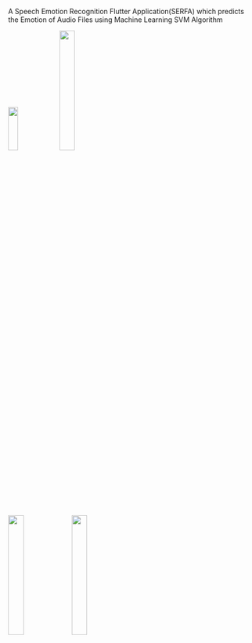 A Speech Emotion Recognition Flutter Application(SERFA) which predicts the Emotion of Audio Files using Machine Learning SVM Algorithm

<img src="https://user-images.githubusercontent.com/54525660/193305280-0b717aff-e497-4d50-aaf9-99a3fe4bd32a.jpeg" width="20%" height="15%">  <img src="https://user-images.githubusercontent.com/54525660/193305299-c68ae640-2c41-48b5-be11-23dbaa41b66f.jpeg" width="25%" height="25%">

<img src="https://user-images.githubusercontent.com/54525660/193305314-06a5bb74-8053-463d-aa14-3933a3848be2.jpeg" width="25%" height="25%">  <img src="https://user-images.githubusercontent.com/54525660/193305322-778a0b1d-b1a9-4b79-afb6-7ace29d0add0.jpeg" width="25%" height="25%">

